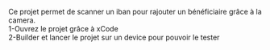Ce projet permet de scanner un iban pour rajouter un bénéficiaire grâce à la camera.<br/>
1-Ouvrez le projet grâce à xCode <br/>
2-Builder et lancer le projet sur un device pour pouvoir le tester
